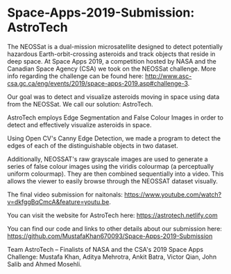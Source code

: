 # Space-Apps-2019-Submission: AstroTech

The NEOSSat is a dual-mission microsatellite designed to detect potentially hazardous Earth-orbit-crossing asteroids and track objects that reside in deep space. At Space Apps 2019, a competition hosted by NASA and the Canadian Space Agency (CSA) we took on the NEOSSat challenge. More info regarding the challenge can be found here: http://www.asc-csa.gc.ca/eng/events/2019/space-apps-2019.asp#challenge-3.

Our goal was to detect and visualize asteroids moving in space using data from the NEOSSat. We call our solution: AstroTech.

AstroTech employs Edge Segmentation and False Colour Images in order to detect and effectively visualize asteroids in space.

Using Open CV's Canny Edge Detection, we made a program to detect the edges of each of the distinguishable objects in two dataset.

Additionally, NEOSSAT's raw grayscale images are used to generate a series of false colour images using the viridis colourmap (a perceptually uniform colourmap). They are then combined sequentially into a video. This allows the viewer to easily browse through the NEOSSAT dataset visually.

The final video submission for naitonals: https://www.youtube.com/watch?v=dkfggBqCmcA&feature=youtu.be.

You can visit the website for AstroTech here: https://astrotech.netlify.com

You can find our code and links to other details about our submission here: https://github.com/MustafaKhan670093/Space-Apps-2019-Submission

 Team AstroTech – Finalists of NASA and the CSA's 2019 Space Apps Challenge: Mustafa Khan, Aditya Mehrotra, Ankit Batra, Victor Qian, John Salib and Ahmed Mosehli.
